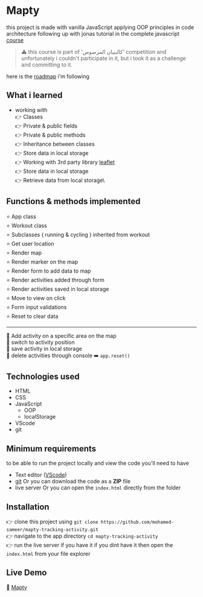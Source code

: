 # Mapty

this project is made with vanilla JavaScript applying OOP principles in code architecture following up with jonas tutorial in the complete javascript [course](https://www.udemy.com/course/the-complete-javascript-course)

> ⚠️ this course is part of 'كالبنيان المرصوص' competition and unfortunately i couldn't participate in it, but i took it as a challenge and committing to it.

here is the [roadmap](https://docs.google.com/document/u/0/d/1Y6yScW88oaN5jHgcyo6PrCcGKL8STSD5nDrziFqpR4A/mobilebasic) i'm following

## What i learned

- working with\
  👉 Classes\
  👉 Private & public fields\
  👉 Private & public methods \
  👉 Inheritance between classes\
  👉 Store data in local storage\
  👉 Working with 3rd party library [leaflet](leafletjs.com/)\
  👉 Store data in local storage\
  👉 Retrieve data from local storage\

## Functions & methods implemented

⭐ App class\
⭐ Workout class\
⭐ Subclasses ( running & cycling ) inherited from workout\
⭐ Get user location\
⭐ Render map\
⭐ Render marker on the map\
⭐ Render form to add data to map\
⭐ Render activities added through form \
⭐ Render activities saved in local storage\
⭐ Move to view on click\
⭐ Form input validations\
⭐ Reset to clear data

---

🌟 Add activity on a specific area on the map \
🌟 switch to activity position\
🌟 save activity in local storage\
🌟 delete activities through console ➡️ `app.reset()`

## Technologies used

- HTML
- CSS
- JavaScript
  - OOP
  - localStorage
- VScode
- git

## Minimum requirements

to be able to run the project locally and view the code you'll need to have

- Text editor ([VScode](https://code.visualstudio.com/))
- [git](https://git-scm.com/) Or you can download the code as a **ZIP** file
- live server Or you can open the `index.html` directly from the folder

## Installation

👉 clone this project using `git clone https://github.com/mohamed-sameer/mapty-tracking-activity.git` \
👉 navigate to the app directory `cd mapty-tracking-activity`\
👉 run the live server if you have it if you dint have it then open the `index.html` from your file explorer

## Live Demo

🔗 [Mapty](https://mapty-mo.netlify.app/)
